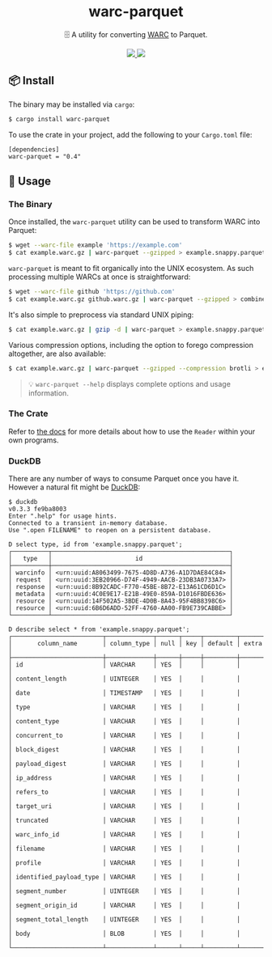<h1 align="center">
warc-parquet
</h1>

<p align="center">
🗄️  A utility for converting <a href="https://iipc.github.io/warc-specifications/specifications/warc-format/warc-1.0/">WARC</a> to Parquet.
</p>

<div align="center">
<a href="https://crates.io/crates/warc-parquet">
<img src="https://img.shields.io/crates/v/warc-parquet.svg" />
</a>
<a href="https://docs.rs/warc-parquet">
<img src="https://docs.rs/warc-parquet/badge.svg" />
</a>
</div>

## 📦 Install

The binary may be installed via `cargo`:

```sh
$ cargo install warc-parquet
```

To use the crate in your project, add the following to your `Cargo.toml` file:

```
[dependencies]
warc-parquet = "0.4"
```

## 🤸 Usage

### The Binary

Once installed, the `warc-parquet` utility can be used to transform WARC into Parquet:

```sh
$ wget --warc-file example 'https://example.com'
$ cat example.warc.gz | warc-parquet --gzipped > example.snappy.parquet
```

`warc-parquet` is meant to fit organically into the UNIX ecosystem. As such processing multiple WARCs at once is straightforward:

```sh
$ wget --warc-file github 'https://github.com'
$ cat example.warc.gz github.warc.gz | warc-parquet --gzipped > combined.snappy.parquet
```

It's also simple to preprocess via standard UNIX piping:

```sh
$ cat example.warc.gz | gzip -d | warc-parquet > example.snappy.parquet
```

Various compression options, including the option to forego compression altogether, are also available:

```sh
$ cat example.warc.gz | warc-parquet --gzipped --compression brotli > example.brotli.parquet
```

> 💡 `warc-parquet --help` displays complete options and usage information.

### The Crate

Refer to [the docs](https://docs.rs/warc-parquet) for more details about how to use the `Reader` within your own programs.

### DuckDB

There are any number of ways to consume Parquet once you have it. However a natural fit might be
[DuckDB](https://duckdb.org):

```
$ duckdb
v0.3.3 fe9ba8003
Enter ".help" for usage hints.
Connected to a transient in-memory database.
Use ".open FILENAME" to reopen on a persistent database.

D select type, id from 'example.snappy.parquet';
┌──────────┬─────────────────────────────────────────────────┐
│   type   │                       id                        │
├──────────┼─────────────────────────────────────────────────┤
│ warcinfo │ <urn:uuid:A8063499-7675-4D8D-A736-A1D7DAE84C84> │
│ request  │ <urn:uuid:3EB20966-D74F-4949-AACB-23DB3A0733A7> │
│ response │ <urn:uuid:8B92CADC-F770-45BE-8B72-E13A61CD6D1C> │
│ metadata │ <urn:uuid:4C0E9E17-E21B-49E0-859A-D1016FBDE636> │
│ resource │ <urn:uuid:14F502A5-3BDE-4D0B-8A43-95F4BB8398C6> │
│ resource │ <urn:uuid:6B6D6ADD-52FF-4760-AA00-FB9E739CABBE> │
└──────────┴─────────────────────────────────────────────────┘

D describe select * from 'example.snappy.parquet';
┌─────────────────────────┬─────────────┬──────┬─────┬─────────┬───────┐
│       column_name       │ column_type │ null │ key │ default │ extra │
├─────────────────────────┼─────────────┼──────┼─────┼─────────┼───────┤
│ id                      │ VARCHAR     │ YES  │     │         │       │
│ content_length          │ UINTEGER    │ YES  │     │         │       │
│ date                    │ TIMESTAMP   │ YES  │     │         │       │
│ type                    │ VARCHAR     │ YES  │     │         │       │
│ content_type            │ VARCHAR     │ YES  │     │         │       │
│ concurrent_to           │ VARCHAR     │ YES  │     │         │       │
│ block_digest            │ VARCHAR     │ YES  │     │         │       │
│ payload_digest          │ VARCHAR     │ YES  │     │         │       │
│ ip_address              │ VARCHAR     │ YES  │     │         │       │
│ refers_to               │ VARCHAR     │ YES  │     │         │       │
│ target_uri              │ VARCHAR     │ YES  │     │         │       │
│ truncated               │ VARCHAR     │ YES  │     │         │       │
│ warc_info_id            │ VARCHAR     │ YES  │     │         │       │
│ filename                │ VARCHAR     │ YES  │     │         │       │
│ profile                 │ VARCHAR     │ YES  │     │         │       │
│ identified_payload_type │ VARCHAR     │ YES  │     │         │       │
│ segment_number          │ UINTEGER    │ YES  │     │         │       │
│ segment_origin_id       │ VARCHAR     │ YES  │     │         │       │
│ segment_total_length    │ UINTEGER    │ YES  │     │         │       │
│ body                    │ BLOB        │ YES  │     │         │       │
└─────────────────────────┴─────────────┴──────┴─────┴─────────┴───────┘
```
